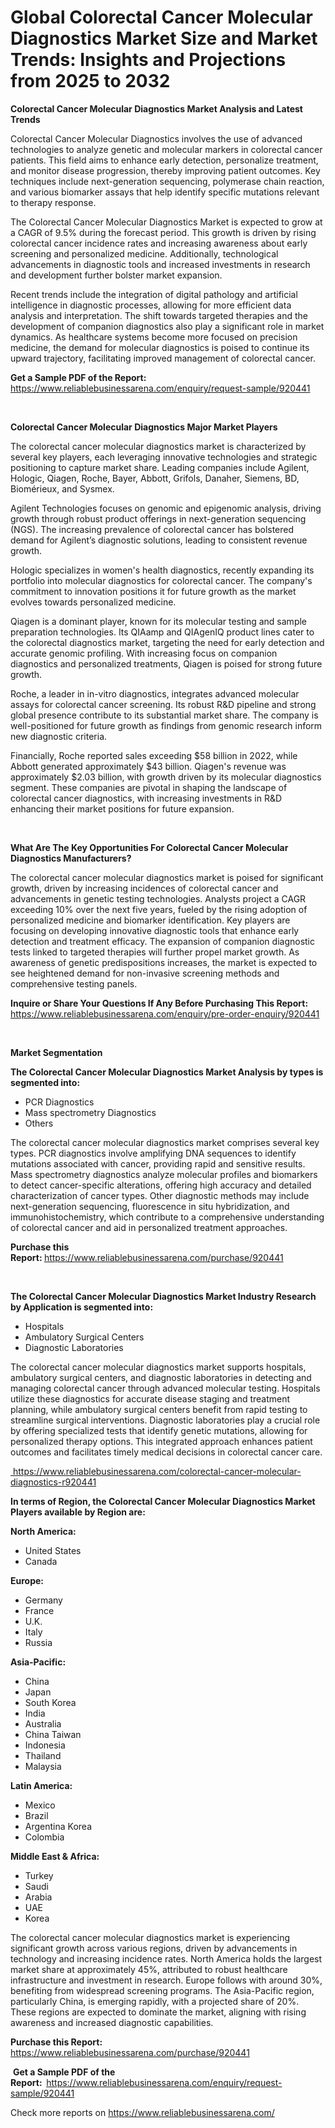 <p><h1>Global Colorectal Cancer Molecular Diagnostics Market Size and Market Trends: Insights and Projections from 2025 to 2032</h1></p><p><strong>Colorectal Cancer Molecular Diagnostics Market Analysis and Latest Trends</strong></p>
<p><p>Colorectal Cancer Molecular Diagnostics involves the use of advanced technologies to analyze genetic and molecular markers in colorectal cancer patients. This field aims to enhance early detection, personalize treatment, and monitor disease progression, thereby improving patient outcomes. Key techniques include next-generation sequencing, polymerase chain reaction, and various biomarker assays that help identify specific mutations relevant to therapy response.</p><p>The Colorectal Cancer Molecular Diagnostics Market is expected to grow at a CAGR of 9.5% during the forecast period. This growth is driven by rising colorectal cancer incidence rates and increasing awareness about early screening and personalized medicine. Additionally, technological advancements in diagnostic tools and increased investments in research and development further bolster market expansion. </p><p>Recent trends include the integration of digital pathology and artificial intelligence in diagnostic processes, allowing for more efficient data analysis and interpretation. The shift towards targeted therapies and the development of companion diagnostics also play a significant role in market dynamics. As healthcare systems become more focused on precision medicine, the demand for molecular diagnostics is poised to continue its upward trajectory, facilitating improved management of colorectal cancer.</p></p>
<p><strong>Get a Sample PDF of the Report:&nbsp;</strong> <a href="https://www.reliablebusinessarena.com/enquiry/request-sample/920441?utm_campaign=3121&utm_medium=2&utm_source=Github&utm_content=ia&utm_term=07032025&utm_id=colorectal-cancer-molecular-diagnostics">https://www.reliablebusinessarena.com/enquiry/request-sample/920441</a></p>
<p>&nbsp;</p>
<p><strong>Colorectal Cancer Molecular Diagnostics Major Market Players</strong></p>
<p><p>The colorectal cancer molecular diagnostics market is characterized by several key players, each leveraging innovative technologies and strategic positioning to capture market share. Leading companies include Agilent, Hologic, Qiagen, Roche, Bayer, Abbott, Grifols, Danaher, Siemens, BD, Biomérieux, and Sysmex.</p><p>Agilent Technologies focuses on genomic and epigenomic analysis, driving growth through robust product offerings in next-generation sequencing (NGS). The increasing prevalence of colorectal cancer has bolstered demand for Agilent’s diagnostic solutions, leading to consistent revenue growth.</p><p>Hologic specializes in women's health diagnostics, recently expanding its portfolio into molecular diagnostics for colorectal cancer. The company's commitment to innovation positions it for future growth as the market evolves towards personalized medicine.</p><p>Qiagen is a dominant player, known for its molecular testing and sample preparation technologies. Its QIAamp and QIAgenIQ product lines cater to the colorectal diagnostics market, targeting the need for early detection and accurate genomic profiling. With increasing focus on companion diagnostics and personalized treatments, Qiagen is poised for strong future growth.</p><p>Roche, a leader in in-vitro diagnostics, integrates advanced molecular assays for colorectal cancer screening. Its robust R&D pipeline and strong global presence contribute to its substantial market share. The company is well-positioned for future growth as findings from genomic research inform new diagnostic criteria.</p><p>Financially, Roche reported sales exceeding $58 billion in 2022, while Abbott generated approximately $43 billion. Qiagen's revenue was approximately $2.03 billion, with growth driven by its molecular diagnostics segment. These companies are pivotal in shaping the landscape of colorectal cancer diagnostics, with increasing investments in R&D enhancing their market positions for future expansion.</p></p>
<p>&nbsp;</p>
<p><strong>What Are The Key Opportunities For Colorectal Cancer Molecular Diagnostics Manufacturers?</strong></p>
<p><p>The colorectal cancer molecular diagnostics market is poised for significant growth, driven by increasing incidences of colorectal cancer and advancements in genetic testing technologies. Analysts project a CAGR exceeding 10% over the next five years, fueled by the rising adoption of personalized medicine and biomarker identification. Key players are focusing on developing innovative diagnostic tools that enhance early detection and treatment efficacy. The expansion of companion diagnostic tests linked to targeted therapies will further propel market growth. As awareness of genetic predispositions increases, the market is expected to see heightened demand for non-invasive screening methods and comprehensive testing panels.</p></p>
<p><strong>Inquire or Share Your Questions If Any Before Purchasing This Report:</strong> <a href="https://www.reliablebusinessarena.com/enquiry/pre-order-enquiry/920441?utm_campaign=3121&utm_medium=2&utm_source=Github&utm_content=ia&utm_term=07032025&utm_id=colorectal-cancer-molecular-diagnostics">https://www.reliablebusinessarena.com/enquiry/pre-order-enquiry/920441</a></p>
<p>&nbsp;</p>
<p><strong>Market Segmentation</strong></p>
<p><strong>The Colorectal Cancer Molecular Diagnostics Market Analysis by types is segmented into:</strong></p>
<p><ul><li>PCR Diagnostics</li><li>Mass spectrometry Diagnostics</li><li>Others</li></ul></p>
<p><p>The colorectal cancer molecular diagnostics market comprises several key types. PCR diagnostics involve amplifying DNA sequences to identify mutations associated with cancer, providing rapid and sensitive results. Mass spectrometry diagnostics analyze molecular profiles and biomarkers to detect cancer-specific alterations, offering high accuracy and detailed characterization of cancer types. Other diagnostic methods may include next-generation sequencing, fluorescence in situ hybridization, and immunohistochemistry, which contribute to a comprehensive understanding of colorectal cancer and aid in personalized treatment approaches.</p></p>
<p><strong>Purchase this Report:&nbsp;</strong><a href="https://www.reliablebusinessarena.com/purchase/920441?utm_campaign=3121&utm_medium=2&utm_source=Github&utm_content=ia&utm_term=07032025&utm_id=colorectal-cancer-molecular-diagnostics">https://www.reliablebusinessarena.com/purchase/920441</a></p>
<p>&nbsp;</p>
<p><strong>The Colorectal Cancer Molecular Diagnostics Market Industry Research by Application is segmented into:</strong></p>
<p><ul><li>Hospitals</li><li>Ambulatory Surgical Centers</li><li>Diagnostic Laboratories</li></ul></p>
<p><p>The colorectal cancer molecular diagnostics market supports hospitals, ambulatory surgical centers, and diagnostic laboratories in detecting and managing colorectal cancer through advanced molecular testing. Hospitals utilize these diagnostics for accurate disease staging and treatment planning, while ambulatory surgical centers benefit from rapid testing to streamline surgical interventions. Diagnostic laboratories play a crucial role by offering specialized tests that identify genetic mutations, allowing for personalized therapy options. This integrated approach enhances patient outcomes and facilitates timely medical decisions in colorectal cancer care.</p></p>
<p><a href="https://www.reliablebusinessarena.com/colorectal-cancer-molecular-diagnostics-r920441?utm_campaign=3121&utm_medium=2&utm_source=Github&utm_content=ia&utm_term=07032025&utm_id=colorectal-cancer-molecular-diagnostics">&nbsp;https://www.reliablebusinessarena.com/colorectal-cancer-molecular-diagnostics-r920441</a></p>
<p><strong>In terms of Region, the Colorectal Cancer Molecular Diagnostics Market Players available by Region are:</strong></p>
<p>
    <p> <strong> North America: </strong>
        <ul>
            <li>United States</li>
            <li>Canada</li>
        </ul>
        </p> 
    <p> <strong> Europe: </strong>
        <ul>
            <li>Germany</li>
            <li>France</li>
            <li>U.K.</li>
            <li>Italy</li>
            <li>Russia</li>
        </ul>
        </p> 
    <p> <strong> Asia-Pacific: </strong>
        <ul>
            <li>China</li>
            <li>Japan</li>
            <li>South Korea</li>
            <li>India</li>
            <li>Australia</li>
            <li>China Taiwan</li>
            <li>Indonesia</li>
            <li>Thailand</li>
            <li>Malaysia</li>
        </ul>
        </p> 
    <p> <strong> Latin America: </strong>
        <ul>
            <li>Mexico</li>
            <li>Brazil</li>
            <li>Argentina Korea</li>
            <li>Colombia</li>
        </ul>
        </p> 
    <p> <strong> Middle East & Africa: </strong>
        <ul>
            <li>Turkey</li>
            <li>Saudi</li>
            <li>Arabia</li>
            <li>UAE</li>
            <li>Korea</li>
        </ul>
    </p>
    </p>
<p><p>The colorectal cancer molecular diagnostics market is experiencing significant growth across various regions, driven by advancements in technology and increasing incidence rates. North America holds the largest market share at approximately 45%, attributed to robust healthcare infrastructure and investment in research. Europe follows with around 30%, benefiting from widespread screening programs. The Asia-Pacific region, particularly China, is emerging rapidly, with a projected share of 20%. These regions are expected to dominate the market, aligning with rising awareness and increased diagnostic capabilities.</p></p>
<p><strong>Purchase this Report: </strong><a href="https://www.reliablebusinessarena.com/purchase/920441?utm_campaign=3121&utm_medium=2&utm_source=Github&utm_content=ia&utm_term=07032025&utm_id=colorectal-cancer-molecular-diagnostics">https://www.reliablebusinessarena.com/purchase/920441</a></p>
<p>&nbsp;<strong>Get a Sample PDF of the Report:&nbsp;&nbsp;</strong><a href="https://www.reliablebusinessarena.com/enquiry/request-sample/920441?utm_campaign=3121&utm_medium=2&utm_source=Github&utm_content=ia&utm_term=07032025&utm_id=colorectal-cancer-molecular-diagnostics">https://www.reliablebusinessarena.com/enquiry/request-sample/920441</a></p>
<p><strong></strong></p>
<p>Check more reports on <a href="https://www.reliablebusinessarena.com/?utm_campaign=3121&utm_medium=2&utm_source=Github&utm_content=ia&utm_term=07032025&utm_id=colorectal-cancer-molecular-diagnostics">https://www.reliablebusinessarena.com/</a></p>